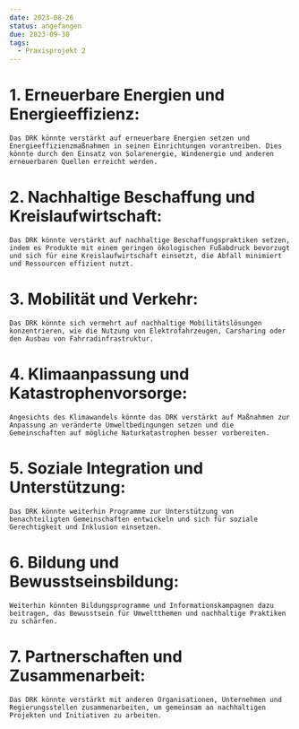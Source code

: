 ```yaml
---
date: 2023-08-26
status: angefangen
due: 2023-09-30
tags:
  - Praxisprojekt 2
---
```

# 1. **Erneuerbare Energien und Energieeffizienz**: 

```info
Das DRK könnte verstärkt auf erneuerbare Energien setzen und Energieeffizienzmaßnahmen in seinen Einrichtungen vorantreiben. Dies könnte durch den Einsatz von Solarenergie, Windenergie und anderen erneuerbaren Quellen erreicht werden.
```
# 2. **Nachhaltige Beschaffung und Kreislaufwirtschaft**: 

```info
Das DRK könnte verstärkt auf nachhaltige Beschaffungspraktiken setzen, indem es Produkte mit einem geringen ökologischen Fußabdruck bevorzugt und sich für eine Kreislaufwirtschaft einsetzt, die Abfall minimiert und Ressourcen effizient nutzt.
```
# 3. **Mobilität und Verkehr**: 

```info
Das DRK könnte sich vermehrt auf nachhaltige Mobilitätslösungen konzentrieren, wie die Nutzung von Elektrofahrzeugen, Carsharing oder den Ausbau von Fahrradinfrastruktur.
```   
# 4. **Klimaanpassung und Katastrophenvorsorge**: 

```info
Angesichts des Klimawandels könnte das DRK verstärkt auf Maßnahmen zur Anpassung an veränderte Umweltbedingungen setzen und die Gemeinschaften auf mögliche Naturkatastrophen besser vorbereiten.
```   
# 5. **Soziale Integration und Unterstützung**: 

```info
Das DRK könnte weiterhin Programme zur Unterstützung von benachteiligten Gemeinschaften entwickeln und sich für soziale Gerechtigkeit und Inklusion einsetzen.
```

# 6. **Bildung und Bewusstseinsbildung**: 

```info
Weiterhin könnten Bildungsprogramme und Informationskampagnen dazu beitragen, das Bewusstsein für Umweltthemen und nachhaltige Praktiken zu schärfen.
```

# 7. **Partnerschaften und Zusammenarbeit**: 

```info
Das DRK könnte verstärkt mit anderen Organisationen, Unternehmen und Regierungsstellen zusammenarbeiten, um gemeinsam an nachhaltigen Projekten und Initiativen zu arbeiten.
```

